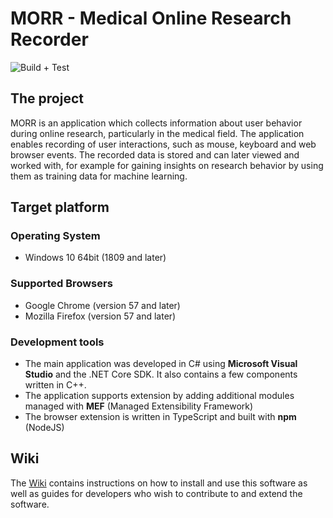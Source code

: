 # MORR - Medical Online Research Recorder

![Build + Test](https://github.com/insightmind/MORR/workflows/Build%20+%20Test/badge.svg)

## The project

MORR is an application which collects information about user behavior during online research, particularly in the medical field. The application enables recording of user interactions, such as mouse, keyboard and web browser events. The recorded data is stored and can later viewed and worked with, for example for gaining insights on research behavior by using them as training data for machine learning.

## Target platform

### Operating System
- Windows 10 64bit (1809 and later)

### Supported Browsers
- Google Chrome (version 57 and later)
- Mozilla Firefox (version 57 and later)

### Development tools
- The main application was developed in C# using **Microsoft Visual Studio** and the .NET Core SDK. It also contains a few components written in C++.
- The application supports extension by adding additional modules managed with **MEF** (Managed Extensibility Framework)
- The browser extension is written in TypeScript and built with **npm** (NodeJS)

## Wiki
The [Wiki](https://github.com/insightmind/MORR/wiki) contains instructions on how to install and use this software as well as guides for developers who wish to contribute to and extend the software.